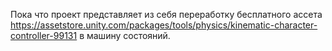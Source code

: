Пока что проект представляет из себя переработку бесплатного ассета <https://assetstore.unity.com/packages/tools/physics/kinematic-character-controller-99131> в машину состояний.
